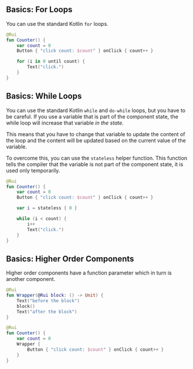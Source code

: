 ## Basics: For Loops

You can use the standard Kotlin `for` loops.

```kotlin
@Rui
fun Counter() {
    var count = 0
    Button { "click count: $count" } onClick { count++ }

    for (i in 0 until count) {
        Text("click.")
    }
}
```

## Basics: While Loops

You can use the standard Kotlin `while` and `do-while` loops, but you have to be
careful. If you use a variable that is part of the component state, the while
loop will increase that variable *in the state*.

This means that you have to change that variable to update the content of
the loop and the content will be updated based on the current value of the
variable.

To overcome this, you can use the `stateless` helper function. This function
tells the compiler that the variable is not part of the component state,
it is used only temporarily.

```kotlin
@Rui
fun Counter() {
    var count = 0
    Button { "click count: $count" } onClick { count++ }

    var i = stateless { 0 }

    while (i < count) {
        i++
        Text("click.")
    }
}
```

## Basics: Higher Order Components

Higher order components have a function parameter which in turn is another
component.

```kotlin
@Rui
fun Wrapper(@Rui block: () -> Unit) {
    Text("before the block")
    block()
    Text("after the block")
}

@Rui
fun Counter() {
    var count = 0
    Wrapper {
        Button { "click count: $count" } onClick { count++ }
    }
}
```